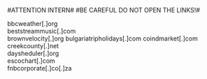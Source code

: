#ATTENTION INTERN#
#BE CAREFUL DO NOT OPEN THE LINKS!#

bbcweather[.]org		
beststreammusic[.]com		
brownvelocity[.]org	
bulgariatripholidays[.]com
coindmarket[.]com		
creekcounty[.]net	
daysheduler[.]org		
escochart[.]com		
fnbcorporate[.]co[.]za
